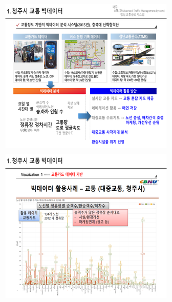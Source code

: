<p align="left" margin=100>  <img src="https://github.com/ByeongKeun/Industrial-AI/blob/master/images/2020_2_0928_bigdata1.PNG"  width="700" height="450"> </p>
<p align="left" margin=100>  <img src="https://github.com/ByeongKeun/Industrial-AI/blob/master/images/2020_2_0928_bigdata2.PNG"  width="700" height="450"> </p>

